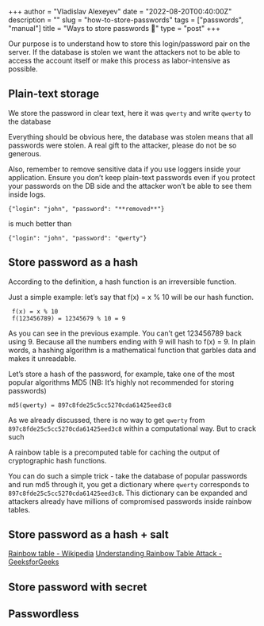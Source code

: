 +++
author = "Vladislav Alexeyev"
date = "2022-08-20T00:40:00Z"
description = ""
slug = "how-to-store-passwords"
tags = ["passwords", "manual"]
title = "Ways to store passwords 🔑"
type = "post"
+++

Our purpose is to understand how to store this login/password pair on the server. If the database is stolen we want the attackers not to be able to access the account itself or make this process as labor-intensive as possible.

## Plain-text storage 
We store the password in clear text, here it was `qwerty` and write `qwerty` to the database

Everything should be obvious here, the database was stolen means that all passwords were stolen. A real gift to the attacker, please do not be so generous. 

Also, remember to remove sensitive data if you use loggers inside your application. Ensure you don’t keep plain-text passwords even if you protect your passwords on the DB side and the attacker won’t be able to see them inside logs.

```
{"login": "john", "password": "**removed**"}
```

is much better than

```
{"login": "john", "password": "qwerty"}
```

## Store password as a hash 
According to the definition, a hash function is an irreversible function.

Just a simple example: let’s say that  f(x) = x % 10 will be our hash function. 
```
 f(x) = x % 10
 f(123456789) = 12345679 % 10 = 9 
```

As you can see in the previous example. You can’t get 123456789 back using 9. Because all the numbers ending with 9 will hash to f(x) = 9. 
In plain words, a hashing algorithm is a mathematical function that garbles data and makes it unreadable. 

Let’s store a hash of the password, for example, take one of the most popular algorithms MD5 (NB: It’s highly not recommended for storing passwords) 

```
md5(qwerty) = 897c8fde25c5cc5270cda61425eed3c8
```

As we already discussed, there is no way to get `qwerty` from `897c8fde25c5cc5270cda61425eed3c8` within a computational way. But to crack such 

A rainbow table is a precomputed table for caching the output of cryptographic hash functions.

You can do such a simple trick - take the database of popular passwords and run md5 through it, you get a dictionary where `qwerty` corresponds to `897c8fde25c5cc5270cda61425eed3c8`. 
This dictionary can be expanded and attackers already have millions of compromised passwords inside rainbow tables. 

## Store password as a hash + salt 
[Rainbow table - Wikipedia](https://en.wikipedia.org/wiki/Rainbow_table)
[Understanding Rainbow Table Attack - GeeksforGeeks](https://www.geeksforgeeks.org/understanding-rainbow-table-attack/)

## Store password with secret 
## Passwordless 
